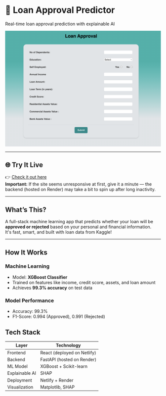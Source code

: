 # 💸 Loan Approval Predictor  
Real-time loan approval prediction with explainable AI

![App Screenshot](Loan_app_demo.png)

---

## 🌐 Try It Live  
👉 [Check it out here](https://loanproval-app.netlify.app/)  
**Important:** If the site seems unresponsive at first, give it a minute — the backend (hosted on Render) may take a bit to spin up after long inactivity.

---

## What’s This?

A full-stack machine learning app that predicts whether your loan will be **approved or rejected** based on your personal and financial information.  
It's fast, smart, and built with loan data from Kaggle!

---

## How It Works

### Machine Learning
- Model: **XGBoost Classifier**
- Trained on features like income, credit score, assets, and loan amount
- Achieves **99.3% accuracy** on test data

### Model Performance
- Accuracy: 99.3%
- F1-Score: 0.994 (Approved), 0.991 (Rejected)

## Tech Stack

| Layer       | Technology      |
|-------------|------------------|
| Frontend    | React (deployed on Netlify) |
| Backend     | FastAPI (hosted on Render) |
| ML Model    | XGBoost + Scikit-learn |
| Explainable AI | SHAP |
| Deployment  | Netlify + Render |
| Visualization | Matplotlib, SHAP |
